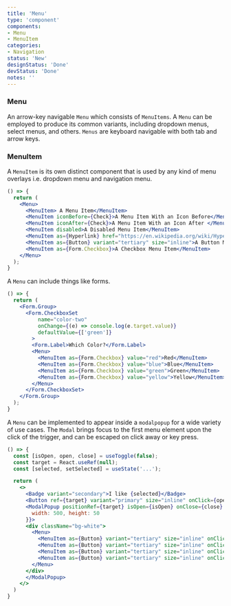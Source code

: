 ```yaml
---
title: 'Menu'
type: 'component'
components:
- Menu
- MenuItem
categories:
- Navigation
status: 'New'
designStatus: 'Done'
devStatus: 'Done'
notes: ''
---
```


### Menu

An arrow-key navigable ``Menu`` which consists of ``MenuItems``. A ``Menu`` can be employed to produce its common variants, including dropdown menus, select menus, and others. ``Menus`` are keyboard navigable with both tab and arrow keys.

### MenuItem

A ``MenuItem`` is its own distinct component that is used by any kind of menu overlays i.e. dropdown menu and navigation menu.

```jsx live
() => {
  return (
    <Menu>
      <MenuItem> A Menu Item</MenuItem>
      <MenuItem iconBefore={Check}>A Menu Item With an Icon Before</MenuItem>
      <MenuItem iconAfter={Check}>A Menu Item With an Icon After </MenuItem>
      <MenuItem disabled>A Disabled Menu Item</MenuItem>
      <MenuItem as={Hyperlink} href="https://en.wikipedia.org/wiki/Hyperlink">A Link Menu Item</MenuItem>
      <MenuItem as={Button} variant="tertiary" size="inline">A Button Menu Item</MenuItem>
      <MenuItem as={Form.Checkbox}>A Checkbox Menu Item</MenuItem>
    </Menu>
  );
}
```

A ``Menu`` can include things like forms.

```jsx live
() => {
  return (
    <Form.Group>
      <Form.CheckboxSet
          name="color-two"
          onChange={(e) => console.log(e.target.value)}
          defaultValue={['green']}
        >
        <Form.Label>Which Color?</Form.Label>
        <Menu>
          <MenuItem as={Form.Checkbox} value="red">Red</MenuItem>
          <MenuItem as={Form.Checkbox} value="blue">Blue</MenuItem>
          <MenuItem as={Form.Checkbox} value="green">Green</MenuItem>
          <MenuItem as={Form.Checkbox} value="yellow">Yellow</MenuItem>
        </Menu>
      </Form.CheckboxSet>
    </Form.Group>
  );
}
```

A ``Menu`` can be implemented to appear inside a `modalpopup` for a wide variety of use cases. The ``Modal`` brings focus to the first menu element upon the click of the trigger, and can be escaped on click away or key press.

```jsx live
() => {
  const [isOpen, open, close] = useToggle(false);
  const target = React.useRef(null);
  const [selected, setSelected] = useState('...');

  return (
    <>
      <Badge variant="secondary">I like {selected}</Badge>
      <Button ref={target} variant="primary" size="inline" onClick={open}>Click Me To Pick:</Button>
      <ModalPopup positionRef={target} isOpen={isOpen} onClose={close} style={{
        width: 500, height: 50
      }}>
      <div className="bg-white">
        <Menu>
          <MenuItem as={Button} variant="tertiary" size="inline" onClick= {()=>setSelected('Beans')}>Beans</MenuItem>
          <MenuItem as={Button} variant="tertiary" size="inline" onClick= {()=>setSelected('Greens')}>Greens</MenuItem>
          <MenuItem as={Button} variant="tertiary" size="inline" onClick= {()=>setSelected('Tomatoes')}>Tomatoes</MenuItem>
          <MenuItem as={Button} variant="tertiary" size="inline" onClick= {()=>setSelected('Potatoes')}>Potatoes</MenuItem>
        </Menu>
      </div>
      </ModalPopup>
    </>
  )
}
```

<guide
  events="`onClick`"
  dataTestId
  selectors="`pgn__menu`"
/>
